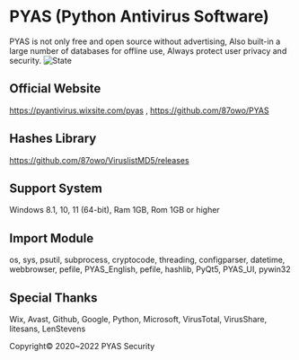 # PYAS (Python Antivirus Software)
PYAS is not only free and open source without advertising, Also built-in a large number of databases for offline use, Always protect user privacy and security.
![State](https://user-images.githubusercontent.com/85057800/189531562-8bc656b7-c8ff-4c22-afd8-8c4ddf7c71f8.png)


## Official Website 
https://pyantivirus.wixsite.com/pyas , 
https://github.com/87owo/PYAS

## Hashes Library
https://github.com/87owo/ViruslistMD5/releases

## Support System
Windows 8.1, 10, 11 (64-bit), Ram 1GB, Rom 1GB or higher

## Import Module
os, sys, psutil, subprocess, cryptocode, threading, configparser, datetime, webbrowser, pefile, PYAS_English, pefile, hashlib, PyQt5, PYAS_UI, pywin32

## Special Thanks
Wix, Avast, Github, Google, Python, Microsoft, VirusTotal, VirusShare, litesans, LenStevens

Copyright© 2020~2022 PYAS Security
